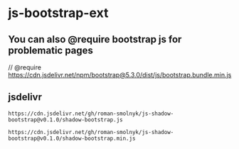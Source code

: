 # js-bootstrap-ext

## You can also @require bootstrap js for problematic pages

// @require      <https://cdn.jsdelivr.net/npm/bootstrap@5.3.0/dist/js/bootstrap.bundle.min.js>

## jsdelivr

```
https://cdn.jsdelivr.net/gh/roman-smolnyk/js-shadow-bootstrap@v0.1.0/shadow-bootstrap.js
```

```
https://cdn.jsdelivr.net/gh/roman-smolnyk/js-shadow-bootstrap@v0.1.0/shadow-bootstrap.min.js
```
